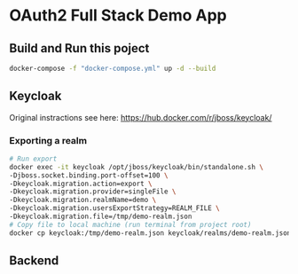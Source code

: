 # OAuth2 Full Stack Demo App

## Build and Run this poject
```bash
docker-compose -f "docker-compose.yml" up -d --build
```


## Keycloak
Original instractions see here: https://hub.docker.com/r/jboss/keycloak/

### Exporting a realm
```bash
# Run export
docker exec -it keycloak /opt/jboss/keycloak/bin/standalone.sh \
-Djboss.socket.binding.port-offset=100 \
-Dkeycloak.migration.action=export \
-Dkeycloak.migration.provider=singleFile \
-Dkeycloak.migration.realmName=demo \
-Dkeycloak.migration.usersExportStrategy=REALM_FILE \
-Dkeycloak.migration.file=/tmp/demo-realm.json
# Copy file to local machine (run terminal from project root)
docker cp keycloak:/tmp/demo-realm.json keycloak/realms/demo-realm.json
```

## Backend

